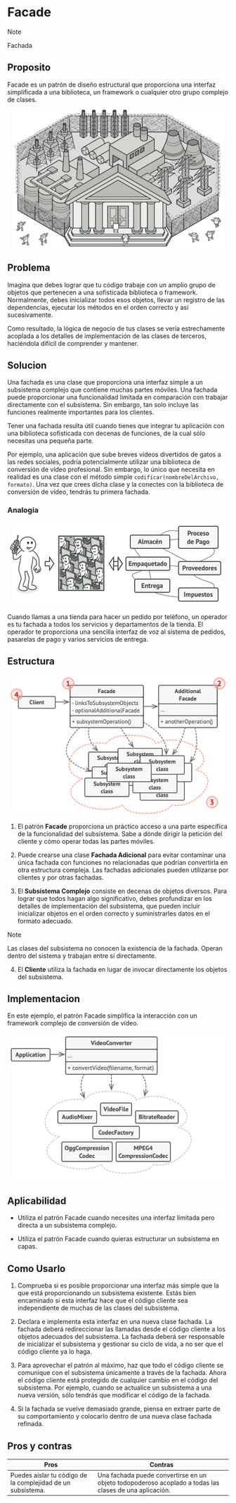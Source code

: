 # Facade


> [!NOTE]
> Fachada


## Proposito

Facade es un patrón de diseño estructural que proporciona una interfaz simplificada a una biblioteca, un framework o cualquier otro grupo complejo de clases.

![alt text](image.png)


## Problema

Imagina que debes lograr que tu código trabaje con un amplio grupo de objetos que pertenecen a una sofisticada biblioteca o framework. Normalmente, debes inicializar todos esos objetos, llevar un registro de las dependencias, ejecutar los métodos en el orden correcto y así sucesivamente.

Como resultado, la lógica de negocio de tus clases se vería estrechamente acoplada a los detalles de implementación de las clases de terceros, haciéndola difícil de comprender y mantener.


## Solucion

Una fachada es una clase que proporciona una interfaz simple a un subsistema complejo que contiene muchas partes móviles. Una fachada puede proporcionar una funcionalidad limitada en comparación con trabajar directamente con el subsistema. Sin embargo, tan solo incluye las funciones realmente importantes para los clientes.

Tener una fachada resulta útil cuando tienes que integrar tu aplicación con una biblioteca sofisticada con decenas de funciones, de la cual sólo necesitas una pequeña parte.

Por ejemplo, una aplicación que sube breves vídeos divertidos de gatos a las redes sociales, podría potencialmente utilizar una biblioteca de conversión de vídeo profesional. Sin embargo, lo único que necesita en realidad es una clase con el método simple ``codificar(nombreDelArchivo, formato)``. Una vez que crees dicha clase y la conectes con la biblioteca de conversión de vídeo, tendrás tu primera fachada.

### Analogia

![alt text](image-1.png)

Cuando llamas a una tienda para hacer un pedido por teléfono, un operador es tu fachada a todos los servicios y departamentos de la tienda. El operador te proporciona una sencilla interfaz de voz al sistema de pedidos, pasarelas de pago y varios servicios de entrega.

## Estructura

![alt text](image-2.png)

1. El patrón **Facade** proporciona un práctico acceso a una parte específica de la funcionalidad del subsistema. Sabe a dónde dirigir la petición del cliente y cómo operar todas las partes móviles.

2. Puede crearse una clase **Fachada Adicional** para evitar contaminar una única fachada con funciones no relacionadas que podrían convertirla en otra estructura compleja. Las fachadas adicionales pueden utilizarse por clientes y por otras fachadas.

3. El **Subsistema Complejo** consiste en decenas de objetos diversos. Para lograr que todos hagan algo significativo, debes profundizar en los detalles de implementación del subsistema, que pueden incluir inicializar objetos en el orden correcto y suministrarles datos en el formato adecuado.

> [!NOTE]
> Las clases del subsistema no conocen la existencia de la fachada. Operan dentro del sistema y trabajan entre sí directamente.

4. El **Cliente** utiliza la fachada en lugar de invocar directamente los objetos del subsistema.


## Implementacion

En este ejemplo, el patrón Facade simplifica la interacción con un framework complejo de conversión de vídeo.

![alt text](image-3.png)


## Aplicabilidad

- Utiliza el patrón Facade cuando necesites una interfaz limitada pero directa a un subsistema complejo.

- Utiliza el patrón Facade cuando quieras estructurar un subsistema en capas.


## Como Usarlo

1. Comprueba si es posible proporcionar una interfaz más simple que la que está proporcionando un subsistema existente. Estás bien encaminado si esta interfaz hace que el código cliente sea independiente de muchas de las clases del subsistema.

2. Declara e implementa esta interfaz en una nueva clase fachada. La fachada deberá redireccionar las llamadas desde el código cliente a los objetos adecuados del subsistema. La fachada deberá ser responsable de inicializar el subsistema y gestionar su ciclo de vida, a no ser que el código cliente ya lo haga.

3. Para aprovechar el patrón al máximo, haz que todo el código cliente se comunique con el subsistema únicamente a través de la fachada. Ahora el código cliente está protegido de cualquier cambio en el código del subsistema. Por ejemplo, cuando se actualice un subsistema a una nueva versión, sólo tendrás que modificar el código de la fachada.

4. Si la fachada se vuelve demasiado grande, piensa en extraer parte de su comportamiento y colocarlo dentro de una nueva clase fachada refinada.


## Pros y contras

Pros  | Contras
------------- | -------------
Puedes aislar tu código de la complejidad de un subsistema.  |  Una fachada puede convertirse en un objeto todopoderoso acoplado a todas las clases de una aplicación.
